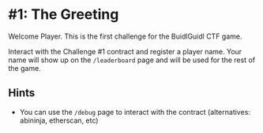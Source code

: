 # #1: The Greeting

Welcome Player. This is the first challenge for the BuidlGuidl CTF game.

Interact with the Challenge #1 contract and register a player name. Your name will show up on the `/leaderboard` page and will be used for the rest of the game.

## Hints

- You can use the `/debug` page to interact with the contract (alternatives: abininja, etherscan, etc)
